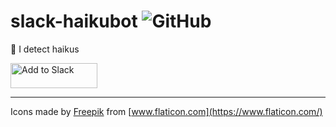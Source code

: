 # slack-haikubot ![GitHub](https://img.shields.io/github/license/terenceodonoghue/slack-haikubot)

🤖 I detect haikus

<a href="https://slack.com/oauth/v2/authorize?scope=channels%3Ahistory%2Cchat%3Awrite&state=eyJhbGciOiJIUzI1NiIsInR5cCI6IkpXVCJ9.eyJpbnN0YWxsT3B0aW9ucyI6eyJzY29wZXMiOlsiY2hhbm5lbHM6aGlzdG9yeSIsImNoYXQ6d3JpdGUiXX0sIm5vdyI6IjIwMjEtMDYtMDVUMTI6MTY6MjIuNjUxWiIsImlhdCI6MTYyMjg5NTM4Mn0.UjUu6M-Qtj8J2zt8rI0aNds3cxtoPb2n6aV7ItxeysY&client_id=2144907132561.2138478390996"><img alt="Add to Slack" height="40" width="139" src="https://platform.slack-edge.com/img/add_to_slack.png" srcSet="https://platform.slack-edge.com/img/add_to_slack.png 1x, https://platform.slack-edge.com/img/add_to_slack@2x.png 2x" /></a>

---

Icons made by [Freepik](https://www.freepik.com) from [www.flaticon.com](https://www.flaticon.com/)

